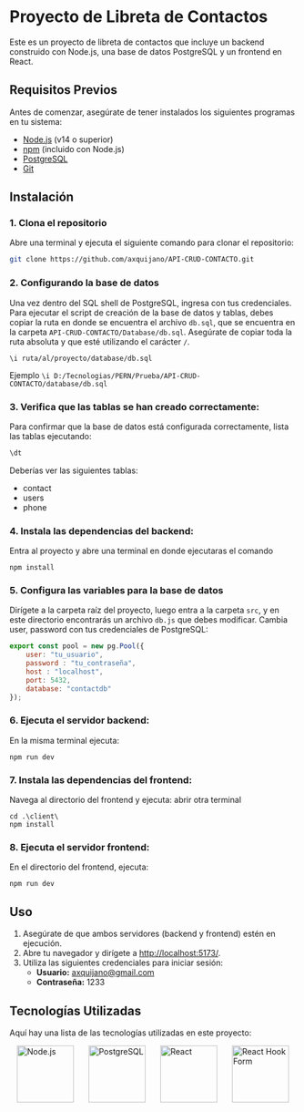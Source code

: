 # Proyecto de Libreta de Contactos

Este es un proyecto de libreta de contactos que incluye un backend construido con Node.js, una base de datos PostgreSQL y un frontend en React.

## Requisitos Previos

Antes de comenzar, asegúrate de tener instalados los siguientes programas en tu sistema:

- [Node.js](https://nodejs.org/en/download/) (v14 o superior)
- [npm](https://www.npmjs.com/get-npm) (incluido con Node.js)
- [PostgreSQL](https://www.postgresql.org/download/)
- [Git](https://git-scm.com/downloads)

## Instalación

### 1. Clona el repositorio

Abre una terminal y ejecuta el siguiente comando para clonar el repositorio:

```bash
git clone https://github.com/axquijano/API-CRUD-CONTACTO.git
```
### 2. Configurando la base de datos

Una vez dentro del SQL shell de PostgreSQL, ingresa con tus credenciales. Para ejecutar el script de creación de la base de datos y tablas, debes copiar la ruta en donde se encuentra el archivo `db.sql`, que se encuentra en la carpeta `API-CRUD-CONTACTO/Database/db.sql`. Asegúrate de copiar toda la ruta absoluta y que esté utilizando el carácter `/`.
```
\i ruta/al/proyecto/database/db.sql
```
Ejemplo 
`\i D:/Tecnologias/PERN/Prueba/API-CRUD-CONTACTO/database/db.sql`
### 3. Verifica que las tablas se han creado correctamente:

Para confirmar que la base de datos está configurada correctamente, lista las tablas ejecutando:

```bash
\dt
```
Deberías ver las siguientes tablas:

- contact
- users
- phone

### 4. Instala las dependencias del backend:

Entra al proyecto y abre una terminal en donde ejecutaras el comando
```
npm install
```
### 5. Configura las variables para la base de datos
Dirígete a la carpeta raíz del proyecto, luego entra a la carpeta `src`, y en este directorio encontrarás un archivo `db.js` que debes modificar. Cambia user, password  con tus credenciales de PostgreSQL:
```javascript
export const pool = new pg.Pool({
    user: "tu_usuario",
    password : "tu_contraseña",
    host : "localhost",
    port: 5432,
    database: "contactdb"
});
```
### 6. Ejecuta el servidor backend:

En la misma terminal ejecuta:
```
npm run dev
```
### 7. Instala las dependencias del frontend:

Navega al directorio del frontend y ejecuta:
abrir otra terminal
```
cd .\client\
npm install
```
### 8. Ejecuta el servidor frontend:

En el directorio del frontend, ejecuta:
```
npm run dev 
```
## Uso

1. Asegúrate de que ambos servidores (backend y frontend) estén en ejecución.
2. Abre tu navegador y dirígete a [http://localhost:5173/](http://localhost:5173/).
3. Utiliza las siguientes credenciales para iniciar sesión:
   - **Usuario:** axquijano@gmail.com
   - **Contraseña:** 1233

## Tecnologías Utilizadas

Aquí hay una lista de las tecnologías utilizadas en este proyecto:

<div style="display: flex; justify-content: space-around;">
    <img src="https://upload.wikimedia.org/wikipedia/commons/thumb/d/d9/Node.js_logo.svg/590px-Node.js_logo.svg.png" alt="Node.js" width="100" />
    <img src="https://upload.wikimedia.org/wikipedia/commons/thumb/2/29/Postgresql_elephant.svg/620px-Postgresql_elephant.svg.png" alt="PostgreSQL" width="100" />
    <img src="https://upload.wikimedia.org/wikipedia/commons/a/a7/React-icon.svg" alt="React" width="100" />
    <img src="https://react-hook-form.com/images/logo/react-hook-form-logo-only.png" alt="React Hook Form" width="100" />
</div>

